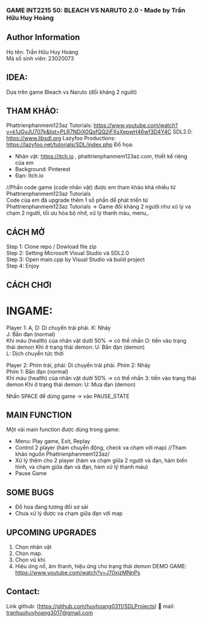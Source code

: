 ### GAME INT2215 50: BLEACH VS NARUTO 2.0 - Made by Trần Hữu Huy Hoàng  

## Author Information
Họ tên: Trần Hữu Huy Hoàng </br>
Mã số sinh viên: 23020073

## IDEA:
Dựa trên game Bleach vs Naruto (đối kháng 2 người) 

## THAM KHẢO:
Phattrienphanmem123az Tutorials: https://www.youtube.com/watch?v=k1JGvJU707k&list=PLR7NDiX0QsfQQ2iFXsXepwH46wf3D4Y4C
SDL2.0: https://www.libsdl.org
Lazyfoo Productions: https://lazyfoo.net/tutorials/SDL/index.php
Đồ họa: 
- Nhân vật: https://itch.io , phattrienphanmem123az.com, thiết kế riêng của em 
- Background: Pinterest
- Đạn: Itch.io

//Phần code game (code nhân vật) được em tham khảo khá nhiều từ Phattrienphanmem123az Tutorials </br>
  Code của em đã upgrade thêm 1 số phần để phát triển từ Phattrienphanmem123az Tutorials -> Game đối kháng 2 người như xử lý va chạm 2 người, tối ưu hóa bộ nhớ, xử lý thanh máu, menu,.

## CÁCH MỞ
Step 1: Clone repo / Dowload file zip </br>
Step 2: Setting Microsoft Visual Studio và SDL2.0 </br>
Step 3: Open main.cpp by Visual Studio và build project</br>
Step 4: Enjoy </br>

## CÁCH CHƠI
# INGAME:
Player 1:
A, D: Di chuyển trái phải.
K: Nhảy </br>
J:  Bắn đạn (normal) </br>
Khi máu (health) của nhân vật dưới 50% -> có thể nhấn O: tiến vào trạng thái demon
Khi ở trạng thái demon:
U: Bắn đạn (demon) </br>
L: Dịch chuyển tức thời


Player 2:
Phím trái, phải: Di chuyển trái phải.
Phím 2: Nhảy </br>
Phím 1:  Bắn đạn (normal) </br>
Khi máu (health) của nhân vật dưới 50% -> có thể nhấn 3: tiến vào trạng thái demon
Khi ở trạng thái demon:
U: Mưa đạn (demon) </br>


Nhấn SPACE để dừng game -> vào PAUSE_STATE


## MAIN FUNCTION
Một vài main function được dùng trong game:
- Menu: Play game, Exit, Replay
- Control 2 player (hàm chuyển động, check va chạm với map) //Tham khảo nguồn Phattrienphanmem123az/
- Xử lý thêm cho 2 player (hàm va chạm giữa 2 người và đạn, hàm biến hình, va chạm giữa đạn và đạn, hàm xử lý thanh máu)
- Pause Game

## SOME BUGS
- Đồ họa đang tương đối sơ sài
- Chưa xử lý được va chạm giữa đạn với map
## UPCOMING UPGRADES
1. Chọn nhân vật
2. Chọn map.
3. Chọn vũ khí.
4. Hiệu ứng nổ, âm thanh, hiệu ứng cho trạng thái demon
DEMO GAME: https://www.youtube.com/watch?v=J70xjzMNnPs
## Contact:
Link github: (https://github.com/huyhoang0311/SDLProjects)
📧 mail: tranhuuhuyhoang3017@gmail.com
